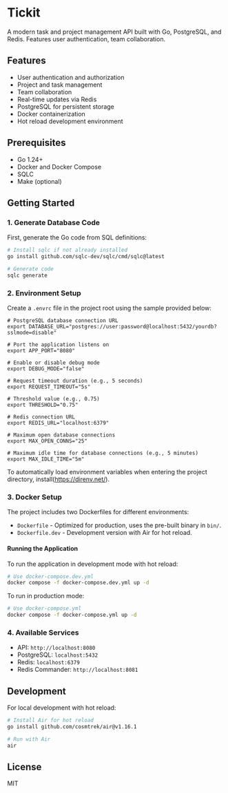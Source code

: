 # Tickit

A modern task and project management API built with Go, PostgreSQL, and Redis. Features user authentication, team collaboration.

## Features

- User authentication and authorization
- Project and task management
- Team collaboration
- Real-time updates via Redis
- PostgreSQL for persistent storage
- Docker containerization
- Hot reload development environment

## Prerequisites

- Go 1.24+
- Docker and Docker Compose
- SQLC
- Make (optional)

## Getting Started

### 1. Generate Database Code

First, generate the Go code from SQL definitions:

```bash
# Install sqlc if not already installed
go install github.com/sqlc-dev/sqlc/cmd/sqlc@latest

# Generate code
sqlc generate
```

### 2. Environment Setup

Create a `.envrc` file in the project root using the sample provided below:

```env
# PostgreSQL database connection URL
export DATABASE_URL="postgres://user:password@localhost:5432/yourdb?sslmode=disable"

# Port the application listens on
export APP_PORT="8080"

# Enable or disable debug mode
export DEBUG_MODE="false"

# Request timeout duration (e.g., 5 seconds)
export REQUEST_TIMEOUT="5s"

# Threshold value (e.g., 0.75)
export THRESHOLD="0.75"

# Redis connection URL
export REDIS_URL="localhost:6379"

# Maximum open database connections
export MAX_OPEN_CONNS="25"

# Maximum idle time for database connections (e.g., 5 minutes)
export MAX_IDLE_TIME="5m"
```

To automatically load environment variables when entering the project directory, install(https://direnv.net/).

### 3. Docker Setup

The project includes two Dockerfiles for different environments:

- `Dockerfile` - Optimized for production, uses the pre-built binary in `bin/`.
- `Dockerfile.dev` - Development version with Air for hot reload.


#### Running the Application

To run the application in development mode with hot reload:

```bash
# Use docker-compose.dev.yml
docker compose -f docker-compose.dev.yml up -d
```

To run in production mode:

```bash
# Use docker-compose.yml
docker compose -f docker-compose.yml up -d
```

### 4. Available Services

- API: `http://localhost:8080`
- PostgreSQL: `localhost:5432`
- Redis: `localhost:6379`
- Redis Commander: `http://localhost:8081`

## Development

For local development with hot reload:

```bash
# Install Air for hot reload
go install github.com/cosmtrek/air@v1.16.1

# Run with Air
air
```

## License

MIT
